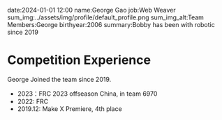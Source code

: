date:2024-01-01 12:00
name:George Gao
job:Web Weaver
sum_img:../assets/img/profile/default_profile.png
sum_img_alt:Team Members:George
birthyear:2006
summary:Bobby has been with robotic since 2019

# Competition Experience
George Joined the team since 2019.

- 2023：FRC 2023 offseason China, in team 6970
- 2022: FRC
- 2019.12: Make X Premiere, 4th place
